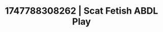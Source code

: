 ---
categories:
- Thigh worship
- Elegant fetish
- Obedience kink
- Whipped cream play
- Subtle kink
image: /assets/images/1747788308262.jpg
layout: post
seo:
  description: Featured content with artistic Scat Fetish, ABDL Play. HD images available.
  keywords: Scat Fetish, ABDL Play
  og_image: /assets/images/1747788308262.jpg
  schema_type: VisualArtwork
tags:
- ABDL Play
- '#1747788308262'
- Scat Fetish
title: 1747788308262 | Scat Fetish ABDL Play
---